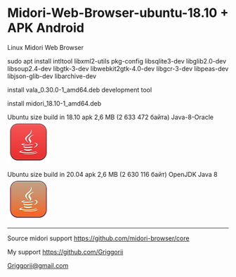 # Midori-Web-Browser-ubuntu-18.10 + APK Android
Linux Midori Web Browser

sudo apt install intltool libxml2-utils pkg-config libsqlite3-dev libglib2.0-dev libsoup2.4-dev libgtk-3-dev libwebkit2gtk-4.0-dev libgcr-3-dev libpeas-dev libjson-glib-dev libarchive-dev

install vala_0.30.0-1_amd64.deb development tool

install midori_18.10-1_amd64.deb

Ubuntu size build in  18.10 apk 2,6 MB (2 633 472 байта) Java-8-Oracle <a href="https://github.com/Griggorii/java-8-oracle_linux_modification_engine_by_Griggorii?branch=master"><img src="https://raw.githubusercontent.com/Griggorii/java-8-oracle_linux_modification_engine_by_Griggorii/main/logo.png" alt=""></a>

Ubuntu size build in 20.04 apk 2,6 MB (2 630 116 байт) OpenJDK Java 8 <a href="https://github.com/Griggorii/openjdk-8-jdk_griggorii_build_ubuntu_20.04?branch=master"><img src="https://raw.githubusercontent.com/Griggorii/openjdk-8-jdk_griggorii_build_ubuntu_20.04/main/logo.png" alt=""></a>

_______________________________________________

Source midori support https://github.com/midori-browser/core

My support https://github.com/Griggorii

Griggorii@gmail.com

